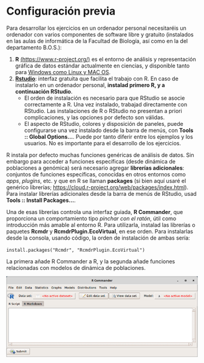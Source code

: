 Configuración previa
================

Para desarrollar los ejercicios en un ordenador personal necesitaréis un
ordenador con varios componentes de software libre y gratuito
(instalados en las aulas de informática de la Facultad de Biología, así
como en la del departamento B.O.S.):

1.  **R** [(https://www.r-project.org/)](https://www.r-project.org/) es
    el entorno de análisis y representación gráfica de datos estándar
    actualmente en ciencias, y disponible tanto para [Windows como Linux
    y MAC
    OS](https://cloud.r-project.org/).  
2.  **[Rstudio](https://www.rstudio.com/products/rstudio/download/#download)**:
    interfaz gratuita que facilita el trabajo con R. En caso de
    instalarlo en un ordenador personal, **instalad primero R, y a
    continuación RStudio**.
      - El orden de instalación es necesario para que RStudio se asocie
        correctamente a R. Una vez instalado, trabajad directamente con
        RStudio. Las instalaciones de R o RStudio no presentan a priori
        complicaciones, y las opciones por defecto son válidas.  
      - El aspecto de RStudio, colores y disposición de paneles, puede
        configurarse una vez instalado desde la barra de menús, con
        **Tools :: Global Options…**. Puede por tanto diferir entre los
        ejemplos y los usuarios. No es importante para el desarrollo de
        los ejercicios.

R instala por defecto muchas funciones genéricas de análisis de datos.
Sin embargo para acceder a funciones específicas (desde dinámica de
poblaciones a genómica) será necesario agregar **librerías
adicionales**: conjuntos de funciones específicas, conocidas en otros
entornos como *apps*, *plugins*, etc. y que en R se llaman **packages**
(si bien aquí usaré el genérico librerías;
<https://cloud.r-project.org/web/packages/index.html>).  
Para instalar librerías adicionales desde la barra de menús de RStudio,
usad **Tools :: Install Packages…**.

Una de esas librerías controla una interfaz guiada, **R Commander**, que
proporciona un comportamiento tipo *pinchar con el ratón*, útil como
introducción más amable al entorno R. Para utilizarla, instalad las
librerías o paquetes **Rcmdr** y **RcmdrPlugin.EcoVirtual**, en ese
orden. Para instalarlas desde la consola, usando código, la orden de
instalación de ambas sería:

`install.packages("Rcmdr", "RcmdrPlugin.EcoVirtual")`

La primera añade R Commander a R, y la segunda añade funciones
relacionadas con modelos de dinámica de poblaciones.

![](config_files/R%20Commander_004.png)
